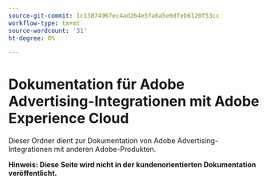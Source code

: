 ```yaml
---
source-git-commit: 1c13874967ec4ad264e5fa6a5e0dfeb6120f53cc
workflow-type: tm+mt
source-wordcount: '31'
ht-degree: 0%

---
```

# Dokumentation für Adobe Advertising-Integrationen mit Adobe Experience Cloud

Dieser Ordner dient zur Dokumentation von Adobe Advertising-Integrationen mit anderen Adobe-Produkten.

**Hinweis: Diese Seite wird nicht in der kundenorientierten Dokumentation veröffentlicht.**
